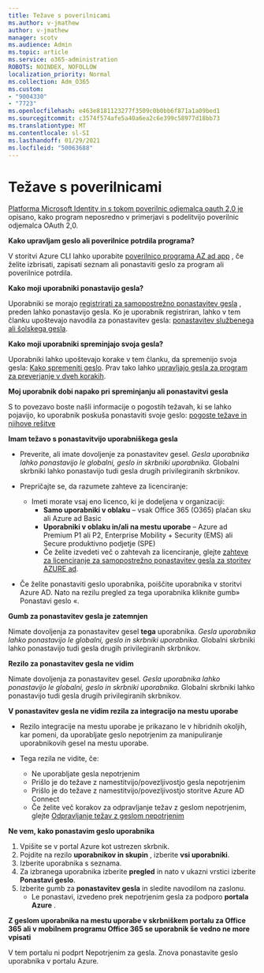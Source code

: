 ```yaml
---
title: Težave s poverilnicami
ms.author: v-jmathew
author: v-jmathew
manager: scotv
ms.audience: Admin
ms.topic: article
ms.service: o365-administration
ROBOTS: NOINDEX, NOFOLLOW
localization_priority: Normal
ms.collection: Adm_O365
ms.custom:
- "9004330"
- "7723"
ms.openlocfilehash: e463e8181123277f3509c0b0bb6f871a1a09bed1
ms.sourcegitcommit: c3574f574afe5a40a6ea2c6e399c58977d18bb73
ms.translationtype: MT
ms.contentlocale: sl-SI
ms.lasthandoff: 01/29/2021
ms.locfileid: "50063688"
---
```

# <a name="issues-with-credentials"></a>Težave s poverilnicami

[Platforma Microsoft Identity in s tokom poverilnic odjemalca oauth 2,0 je](https://docs.microsoft.com/azure/active-directory/develop/v2-oauth2-client-creds-grant-flow) opisano, kako program neposredno v primerjavi s podelitvijo poverilnic odjemalca OAuth 2,0.

**Kako upravljam geslo ali poverilnice potrdila programa?**

V storitvi Azure CLI lahko uporabite [poverilnico programa AZ ad app](https://docs.microsoft.com/cli/azure/ad/app/credential) , če želite izbrisati, zapisati seznam ali ponastaviti geslo za program ali poverilnice potrdila.

**Kako moji uporabniki ponastavijo gesla?**

Uporabniki se morajo [registrirati za samopostrežno ponastavitev gesla](https://docs.microsoft.com/azure/active-directory/user-help/active-directory-passwords-reset-register) , preden lahko ponastavijo gesla. Ko je uporabnik registriran, lahko v tem članku upoštevajo navodila za ponastavitev gesla: [ponastavitev službenega ali šolskega gesla](https://docs.microsoft.com/azure/active-directory/user-help/user-help-reset-password#how-to-reset-or-unlock-your-password-for-a-work-or-school-account).

**Kako moji uporabniki spreminjajo svoja gesla?**

Uporabniki lahko upoštevajo korake v tem članku, da spremenijo svoja gesla: [Kako spremeniti geslo](https://docs.microsoft.com/azure/active-directory/user-help/user-help-reset-password#how-to-change-your-password).
Prav tako lahko [upravljajo gesla za program za preverjanje v dveh korakih](https://docs.microsoft.com/azure/active-directory/user-help/multi-factor-authentication-end-user-app-passwords).

**Moj uporabnik dobi napako pri spreminjanju ali ponastavitvi gesla**

S to povezavo boste našli informacije o pogostih težavah, ki se lahko pojavijo, ko uporabnik poskuša ponastaviti svoje geslo: [pogoste težave in njihove rešitve](https://docs.microsoft.com/azure/active-directory/user-help/user-help-reset-password#common-problems-and-their-solutions)

**Imam težavo s ponastavitvijo uporabniškega gesla**

- Preverite, ali imate dovoljenje za ponastavitev gesel. *Gesla uporabnika lahko ponastavijo le globalni, geslo in skrbniki uporabnika.* Globalni skrbniki lahko ponastavijo tudi gesla drugih privilegiranih skrbnikov.

- Prepričajte se, da razumete zahteve za licenciranje:

  - Imeti morate vsaj eno licenco, ki je dodeljena v organizaciji:
    - **Samo uporabniki v oblaku** – vsak Office 365 (O365) plačan sku ali Azure ad Basic
    - **Uporabniki v oblaku in/ali na mestu uporabe** – Azure ad Premium P1 ali P2, Enterprise Mobility + Security (EMS) ali Secure produktivno podjetje (SPE)
    - Če želite izvedeti več o zahtevah za licenciranje, glejte [zahteve za licenciranje za samopostrežno ponastavitev gesla za storitev AZURE ad](https://docs.microsoft.com/azure/active-directory/active-directory-passwords-licensing).
- Če želite ponastaviti geslo uporabnika, poiščite uporabnika v storitvi Azure AD. Nato na rezilu pregled za tega uporabnika kliknite gumb» Ponastavi geslo «.

**Gumb za ponastavitev gesla je zatemnjen**

Nimate dovoljenja za ponastavitev gesel **tega** uporabnika. *Gesla uporabnika lahko ponastavijo le globalni, geslo in skrbniki uporabnika.* Globalni skrbniki lahko ponastavijo tudi gesla drugih privilegiranih skrbnikov.

**Rezilo za ponastavitev gesla ne vidim**

Nimate dovoljenja za ponastavitev gesel. *Gesla uporabnika lahko ponastavijo le globalni, geslo in skrbniki uporabnika.* Globalni skrbniki lahko ponastavijo tudi gesla drugih privilegiranih skrbnikov.

**V ponastavitev gesla ne vidim rezila za integracijo na mestu uporabe**

- Rezilo integracije na mestu uporabe je prikazano le v hibridnih okoljih, kar pomeni, da uporabljate geslo nepotrjenim za manipuliranje uporabnikovih gesel na mestu uporabe.

- Tega rezila ne vidite, če:

  - Ne uporabljate gesla nepotrjenim
  - Prišlo je do težave z namestitvijo/povezljivostjo gesla nepotrjenim
  - Prišlo je do težave z namestitvijo/povezljivostjo storitve Azure AD Connect
  - Če želite več korakov za odpravljanje težav z geslom nepotrjenim, glejte [Odpravljanje težav z geslom nepotrjenim](https://docs.microsoft.com/azure/active-directory/authentication/troubleshoot-sspr-writeback)

**Ne vem, kako ponastavim geslo uporabnika**

1. Vpišite se v portal Azure kot ustrezen skrbnik.
2. Pojdite na rezilo **uporabnikov in skupin** , izberite **vsi uporabniki**.
3. Izberite uporabnika s seznama.
4. Za izbranega uporabnika izberite **pregled** in nato v ukazni vrstici izberite **Ponastavi geslo**.
5. Izberite gumb za **ponastavitev gesla** in sledite navodilom na zaslonu.
    - Le ponastavi, izvedeno prek nepotrjenim gesla za podporo **portala Azure** .

**Z geslom uporabnika na mestu uporabe v skrbniškem portalu za Office 365 ali v mobilnem programu Office 365 se uporabnik še vedno ne more vpisati**

V tem portalu ni podprt Nepotrjenim za gesla. Znova ponastavite geslo uporabnika v portalu Azure.
